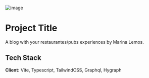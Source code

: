 ![image](https://user-images.githubusercontent.com/66570560/185148117-ed544dc3-bb06-4ab6-9e43-28c3c169f412.png)

# Project Title

A blog with your restaurantes/pubs experiences by Marina Lemos.

## Tech Stack

**Client:** Vite, Typescript, TailwindCSS, Graphql, Hygraph
